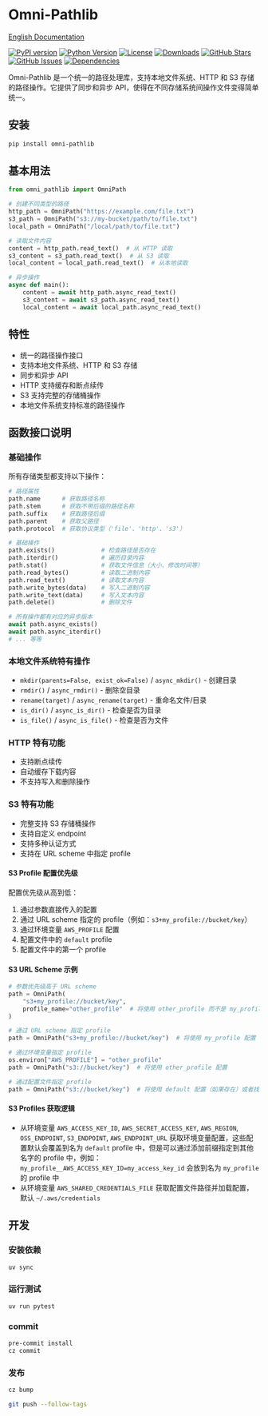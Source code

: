 # Omni-Pathlib

[English Documentation](README.md)

[![PyPI version](https://img.shields.io/pypi/v/omni-pathlib.svg)](https://pypi.org/project/omni-pathlib/)
[![Python Version](https://img.shields.io/pypi/pyversions/omni-pathlib.svg)](https://pypi.org/project/omni-pathlib/)
[![License](https://img.shields.io/github/license/Haskely/omni-pathlib.svg)](https://github.com/Haskely/omni-pathlib/blob/main/LICENSE)
[![Downloads](https://static.pepy.tech/badge/omni-pathlib)](https://pepy.tech/project/omni-pathlib)
[![GitHub Stars](https://img.shields.io/github/stars/Haskely/omni-pathlib.svg)](https://github.com/Haskely/omni-pathlib/stargazers)
[![GitHub Issues](https://img.shields.io/github/issues/Haskely/omni-pathlib.svg)](https://github.com/Haskely/omni-pathlib/issues)
[![Dependencies](https://img.shields.io/librariesio/github/Haskely/omni-pathlib)](https://libraries.io/github/Haskely/omni-pathlib)

Omni-Pathlib 是一个统一的路径处理库，支持本地文件系统、HTTP 和 S3 存储的路径操作。它提供了同步和异步 API，使得在不同存储系统间操作文件变得简单统一。

## 安装

```bash
pip install omni-pathlib
```

## 基本用法

```python
from omni_pathlib import OmniPath

# 创建不同类型的路径
http_path = OmniPath("https://example.com/file.txt")
s3_path = OmniPath("s3://my-bucket/path/to/file.txt")
local_path = OmniPath("/local/path/to/file.txt")

# 读取文件内容
content = http_path.read_text()  # 从 HTTP 读取
s3_content = s3_path.read_text()  # 从 S3 读取
local_content = local_path.read_text()  # 从本地读取

# 异步操作
async def main():
    content = await http_path.async_read_text()
    s3_content = await s3_path.async_read_text()
    local_content = await local_path.async_read_text()
```

## 特性

- 统一的路径操作接口
- 支持本地文件系统、HTTP 和 S3 存储
- 同步和异步 API
- HTTP 支持缓存和断点续传
- S3 支持完整的存储桶操作
- 本地文件系统支持标准的路径操作

## 函数接口说明

### 基础操作

所有存储类型都支持以下操作：

```python
# 路径属性
path.name      # 获取路径名称
path.stem      # 获取不带后缀的路径名称
path.suffix    # 获取路径后缀
path.parent    # 获取父路径
path.protocol  # 获取协议类型（'file'、'http'、's3'）

# 基础操作
path.exists()             # 检查路径是否存在
path.iterdir()            # 遍历目录内容
path.stat()               # 获取文件信息（大小、修改时间等）
path.read_bytes()         # 读取二进制内容
path.read_text()          # 读取文本内容
path.write_bytes(data)    # 写入二进制内容
path.write_text(data)     # 写入文本内容
path.delete()             # 删除文件

# 所有操作都有对应的异步版本
await path.async_exists()
await path.async_iterdir()
# ... 等等
```

### 本地文件系统特有操作

- `mkdir(parents=False, exist_ok=False)` / `async_mkdir()` - 创建目录
- `rmdir()` / `async_rmdir()` - 删除空目录
- `rename(target)` / `async_rename(target)` - 重命名文件/目录
- `is_dir()` / `async_is_dir()` - 检查是否为目录
- `is_file()` / `async_is_file()` - 检查是否为文件

### HTTP 特有功能

- 支持断点续传
- 自动缓存下载内容
- 不支持写入和删除操作

### S3 特有功能

- 完整支持 S3 存储桶操作
- 支持自定义 endpoint
- 支持多种认证方式
- 支持在 URL scheme 中指定 profile

#### S3 Profile 配置优先级

配置优先级从高到低：

1. 通过参数直接传入的配置
2. 通过 URL scheme 指定的 profile（例如：`s3+my_profile://bucket/key`）
3. 通过环境变量 `AWS_PROFILE` 配置
4. 配置文件中的 `default` profile
5. 配置文件中的第一个 profile

#### S3 URL Scheme 示例

```python
# 参数优先级高于 URL scheme
path = OmniPath(
    "s3+my_profile://bucket/key",
    profile_name="other_profile"  # 将使用 other_profile 而不是 my_profile
)

# 通过 URL scheme 指定 profile
path = OmniPath("s3+my_profile://bucket/key")  # 将使用 my_profile 配置

# 通过环境变量指定 profile
os.environ["AWS_PROFILE"] = "other_profile"
path = OmniPath("s3://bucket/key")  # 将使用 other_profile 配置

# 通过配置文件指定 profile
path = OmniPath("s3://bucket/key")  # 将使用 default 配置（如果存在）或者找到的第一个配置
```

#### S3 Profiles 获取逻辑

- 从环境变量 `AWS_ACCESS_KEY_ID`, `AWS_SECRET_ACCESS_KEY`, `AWS_REGION`, `OSS_ENDPOINT`, `S3_ENDPOINT`, `AWS_ENDPOINT_URL` 获取环境变量配置，这些配置默认会覆盖到名为 `default` profile 中，但是可以通过添加前缀指定到其他名字的 profile 中，例如：`my_profile__AWS_ACCESS_KEY_ID=my_access_key_id` 会放到名为 `my_profile` 的 profile 中
- 从环境变量 `AWS_SHARED_CREDENTIALS_FILE` 获取配置文件路径并加载配置，默认 `~/.aws/credentials`

## 开发

### 安装依赖

```bash
uv sync
```

### 运行测试

```bash
uv run pytest
```

### commit

```bash
pre-commit install
cz commit
```

### 发布

```bash
cz bump

git push --follow-tags
```
